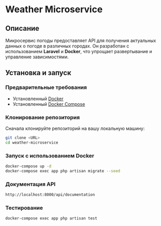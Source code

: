# Weather Microservice

## Описание

Микросервис погоды предоставляет API для получения актуальных данных о погоде в различных городах. Он разработан с использованием **Laravel** и **Docker**, что упрощает развертывание и управление зависимостями.

## Установка и запуск

### Предварительные требования

- Установленный [Docker](https://www.docker.com/get-started)
- Установленный [Docker Compose](https://docs.docker.com/compose/)

### Клонирование репозитория

Сначала клонируйте репозиторий на вашу локальную машину:

```bash
git clone <URL>
cd weather-microservice
```

### Запуск с использованием Docker
```bash
docker-compose up -d
docker-compose exec app php artisan migrate --seed
```

### Документация API
```bash
http://localhost:8000/api/documentation
```
### Тестирование
```bash
docker-compose exec app php artisan test
```